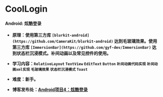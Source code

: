 # CoolLogin
#### Android: 炫酷登录

- **原理：使用第三方库 `[blurkit-android](https://github.com/CameraKit/blurkit-android)` 达到毛玻璃效果。使用第三方库 `[ImmersionBar](https://github.com/gyf-dev/ImmersionBar)` 达到状态栏沉浸模式。补间动画以及常见控件的使用。**

- **学习内容：`RelativeLayout` `TextView` `EditText` `Button` `补间动画代码实现` `补间动画xml实现`  `毛玻璃效果` `状态栏沉浸模式` `Toast`**

- **难度：新手。**

- **博客发布处：[Android项目4：炫酷登录](https://fanandjiu.com/Android%E9%A1%B9%E7%9B%AE4%EF%BC%9A%E7%82%AB%E9%85%B7%E7%99%BB%E5%BD%95/#more)**


